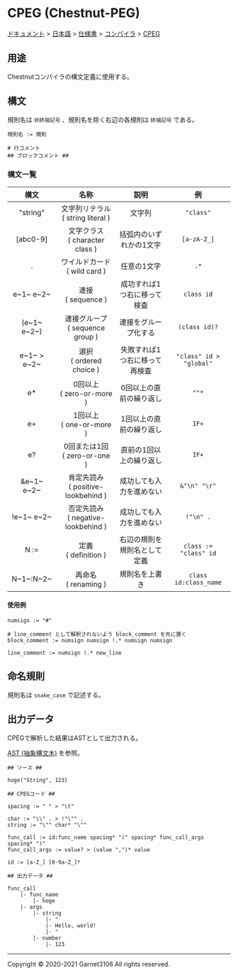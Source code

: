 # CPEG (Chestnut-PEG)

[ドキュメント](../../../../index.md) > [日本語](../../../index.md) > [仕様書](../../index.md) > [コンパイラ](../index.md) > [CPEG](./index.md)

## 用途

Chestnutコンパイラの構文定義に使用する。

## 構文

規則名は `非終端記号` 、規則名を除く右辺の各規則は `終端記号` である。

```
規則名 := 規則

# 行コメント
## ブロックコメント ##
```

### 構文一覧

|構文|名称|説明|例|
|:-:|:-:|:-:|:-:|
|"string"|文字列リテラル<br>( string literal )|文字列|`"class"`|
|[abc0-9]|文字クラス<br>( character class )|括弧内のいずれかの1文字|`[a-zA-Z_]`|
|.|ワイルドカード<br>( wild card )|任意の1文字|`.*`|
|e~1~ e~2~|連接<br>( sequence )|成功すれば1つ右に移って検査|`class id`|
|(e~1~ e~2~)|連接グループ<br>( sequence group )|連接をグループ化する|`(class id)?`|
|e~1~ > e~2~|選択<br>( ordered choice )|失敗すれば1つ右に移って再検査|`"class" id > "global"`|
|e\*|0回以上<br>( zero-or-more )|0回以上の直前の繰り返し|`""*`|
|e+|1回以上<br>( one-or-more )|1回以上の直前の繰り返し|`IF+`|
|e?|0回または1回<br>( zero-or-one )|直前の1回以上の繰り返し|`IF+`|
|&e~1~ e~2~|肯定先読み<br>( positive-lookbehind )|成功しても入力を進めない|`&"\n" "\r"`|
|!e~1~ e~2~|否定先読み<br>( negative-lookbehind ) |成功しても入力を進めない|`!"\n" .`|
|N :=|定義<br>( definition )|右辺の規則を規則名として定義|`class := "class" id`|
|N~1~:N~2~|再命名<br>( renaming )|規則名を上書き|`class id:class_name`|

#### 使用例

```
numsign := "#"

# line_comment として解釈されないよう block_comment を先に置く
block_comment := numsign numsign !.* numsign numsign

line_comment := numsign !.* new_line
```

## 命名規則

規則名は `snake_case` で記述する。

## 出力データ

CPEGで解析した結果はASTとして出力される。

[AST (抽象構文木)](../ast/index.md) を参照。

```
## ソース ##

hoge("String", 123)

## CPEGコード ##

spacing := " " > "\t"

char := "\\" . > !"\"" .
string := "\"" char* "\""

func_call := id:func_name spacing* "(" spacing* func_call_args spacing* ")"
func_call_args := value? > (value ",")* value

id := [a-Z_] [0-9a-Z_]*

## 出力データ ##

func_call
    |- func_name
        |- hoge
    |- args
        |- string
            |- "
            |- Hello, world!
            |- "
        |- number
            |- 123
```

---

Copyright © 2020-2021 Garnet3106 All rights reserved.
